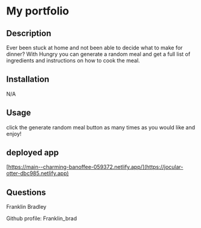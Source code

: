 # My portfolio

  ## Description
  
  Ever been stuck at home and not been able to decide what to make for dinner? With Hungry you can generate a random meal and get a full list of ingredients and instructions on how to cook the meal.
 
  ## Installation
 
  N/A
  
  ## Usage
 
  click the generate random meal button as many times as you would like and enjoy!


## deployed app
[https://main--charming-banoffee-059372.netlify.app/](https://jocular-otter-dbc985.netlify.app)

  ## Questions

  Franklin Bradley
  
  Github profile: Franklin_brad
